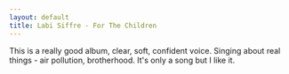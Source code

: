 ```yaml
---
layout: default
title: Labi Siffre - For The Children
---
```


This is a really good album, clear, soft, confident voice. Singing about real things - air pollution, brotherhood. It's only a song but I like it.

